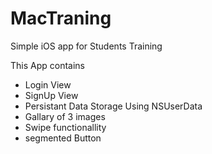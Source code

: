 # MacTraning
Simple iOS app for Students Training 

This App contains 
- Login View
- SignUp View
- Persistant Data Storage Using NSUserData
- Gallary of 3 images 
- Swipe functionallity
- segmented Button
